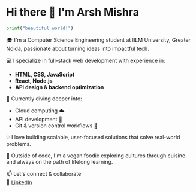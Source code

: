# Hi there 👋 I'm Arsh Mishra

```python
print("beautiful world!")
```

🎓 I'm a Computer Science Engineering student at IILM University, Greater Noida, passionate about turning ideas into impactful tech.

💻 I specialize in full-stack web development with experience in:

- **HTML, CSS, JavaScript**
- **React, Node.js**
- **API design & backend optimization**

🚀 Currently diving deeper into:

- Cloud computing ☁️
- API development 🔗
- Git & version control workflows 🔧

💡 I love building scalable, user-focused solutions that solve real-world problems.

🌱 Outside of code, I'm a vegan foodie exploring cultures through cuisine and always on the path of lifelong learning.

📫 Let's connect & collaborate  
🔗 [LinkedIn](https://www.linkedin.com/in/arsh-mishra/) 
